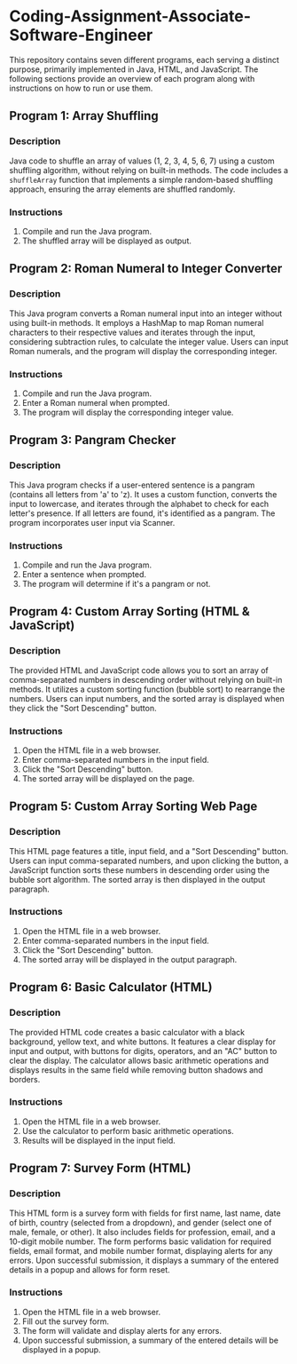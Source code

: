 # Coding-Assignment-Associate-Software-Engineer

This repository contains seven different programs, each serving a distinct purpose, primarily implemented in Java, HTML, and JavaScript. The following sections provide an overview of each program along with instructions on how to run or use them.

## Program 1: Array Shuffling

### Description
Java code to shuffle an array of values (1, 2, 3, 4, 5, 6, 7) using a custom shuffling algorithm, without relying on built-in methods. The code includes a `shuffleArray` function that implements a simple random-based shuffling approach, ensuring the array elements are shuffled randomly.

### Instructions
1. Compile and run the Java program.
2. The shuffled array will be displayed as output.

## Program 2: Roman Numeral to Integer Converter

### Description
This Java program converts a Roman numeral input into an integer without using built-in methods. It employs a HashMap to map Roman numeral characters to their respective values and iterates through the input, considering subtraction rules, to calculate the integer value. Users can input Roman numerals, and the program will display the corresponding integer.

### Instructions
1. Compile and run the Java program.
2. Enter a Roman numeral when prompted.
3. The program will display the corresponding integer value.

## Program 3: Pangram Checker

### Description
This Java program checks if a user-entered sentence is a pangram (contains all letters from 'a' to 'z). It uses a custom function, converts the input to lowercase, and iterates through the alphabet to check for each letter's presence. If all letters are found, it's identified as a pangram. The program incorporates user input via Scanner.

### Instructions
1. Compile and run the Java program.
2. Enter a sentence when prompted.
3. The program will determine if it's a pangram or not.

## Program 4: Custom Array Sorting (HTML & JavaScript)

### Description
The provided HTML and JavaScript code allows you to sort an array of comma-separated numbers in descending order without relying on built-in methods. It utilizes a custom sorting function (bubble sort) to rearrange the numbers. Users can input numbers, and the sorted array is displayed when they click the "Sort Descending" button.

### Instructions
1. Open the HTML file in a web browser.
2. Enter comma-separated numbers in the input field.
3. Click the "Sort Descending" button.
4. The sorted array will be displayed on the page.

## Program 5: Custom Array Sorting Web Page

### Description
This HTML page features a title, input field, and a "Sort Descending" button. Users can input comma-separated numbers, and upon clicking the button, a JavaScript function sorts these numbers in descending order using the bubble sort algorithm. The sorted array is then displayed in the output paragraph.

### Instructions
1. Open the HTML file in a web browser.
2. Enter comma-separated numbers in the input field.
3. Click the "Sort Descending" button.
4. The sorted array will be displayed in the output paragraph.

## Program 6: Basic Calculator (HTML)

### Description
The provided HTML code creates a basic calculator with a black background, yellow text, and white buttons. It features a clear display for input and output, with buttons for digits, operators, and an "AC" button to clear the display. The calculator allows basic arithmetic operations and displays results in the same field while removing button shadows and borders.

### Instructions
1. Open the HTML file in a web browser.
2. Use the calculator to perform basic arithmetic operations.
3. Results will be displayed in the input field.

## Program 7: Survey Form (HTML)

### Description
This HTML form is a survey form with fields for first name, last name, date of birth, country (selected from a dropdown), and gender (select one of male, female, or other). It also includes fields for profession, email, and a 10-digit mobile number. The form performs basic validation for required fields, email format, and mobile number format, displaying alerts for any errors. Upon successful submission, it displays a summary of the entered details in a popup and allows for form reset.

### Instructions
1. Open the HTML file in a web browser.
2. Fill out the survey form.
3. The form will validate and display alerts for any errors.
4. Upon successful submission, a summary of the entered details will be displayed in a popup.
